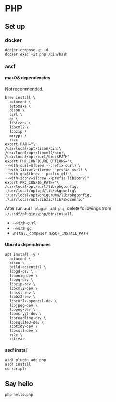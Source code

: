 # PHP

## Set up

### docker

```shell
docker-compose up -d
docker exec -it php /bin/bash
```

### asdf

#### macOS dependencies

Not recommended.

```shell
brew install \
  autoconf \
  automake \
  bison \
  curl \
  gd \
  libiconv \
  libxml2 \
  libzip \
  mcrypt \
  re2c
export PATH="\
/usr/local/opt/bison/bin:\
/usr/local/opt/libxml2/bin:\
/usr/local/opt/curl/bin:$PATH"
export PHP_CONFIGURE_OPTIONS="\
--with-curl=$(brew --prefix curl) \
--with-libcurl=$(brew --prefix curl) \
--with-gd=$(brew --prefix gd) \
--with-iconv=$(brew --prefix libiconv)"
export PKG_CONFIG_PATH="\
/usr/local/opt/curl/lib/pkgconfig\
:/usr/local/opt/gd/lib/pkgconfig\
:/usr/local/opt/oniguruma/lib/pkgconfig\
:/usr/local/opt/libzip/lib/pkgconfig"
```

After run `asdf plugin add php`,
delete followings from `~/.asdf/plugins/php/bin/install`.

- `--with-curl`
- `--with-gd`
- `install_composer $ASDF_INSTALL_PATH`

#### Ubuntu dependencies

```shell
apt install -y \
  autoconf \
  bison \
  build-essential \
  libgd-dev \
  libonig-dev \
  libpq-dev \
  libzip-dev \
  libxml2-dev \
  libssl-dev \
  libbz2-dev \
  libcurl4-openssl-dev \
  libjpeg-dev \
  libpng-dev \
  libmcrypt-dev \
  libreadline-dev \
  libsqlite3-dev \
  libtidy-dev \
  libxslt-dev \
  re2c \
  sqlite3
```

#### asdf install

```shell
asdf plugin add php
asdf install
cd scripts
```

## Say hello

```shell
php hello.php
```

[xquartz]: https://www.xquartz.org/
